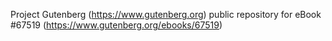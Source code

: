 Project Gutenberg (https://www.gutenberg.org) public repository for
eBook #67519 (https://www.gutenberg.org/ebooks/67519)

